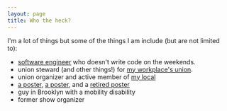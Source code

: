 ```yaml
---
layout: page
title: Who the heck?
---
```



I'm a lot of things but some of the things I am include (but are not limited to):

- [software engineer](https://github.com/DeMarko) who doesn't write code on the weekends.
- union steward (and other things!) for [my workplace's union](https://kickstarterunited.org/).
- union organizer and active member of [my local](https://www.opeiulocal153.org/)
- [a poster](https://bsky.app/profile/demarko.org), [a poster](https://xoxo.zone/@demarko), and a [retired poster](https://twitter.com/DeMarko)
- guy in Brooklyn with a mobility disability
- former show organizer
